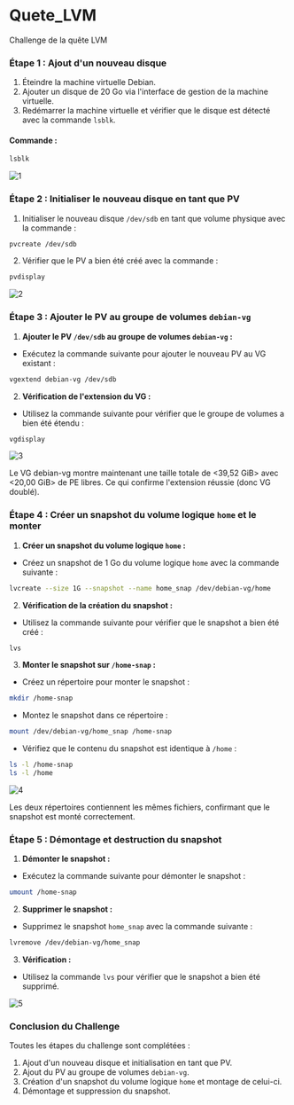 # Quete_LVM
Challenge de la quête LVM
### Étape 1 : Ajout d'un nouveau disque

1. Éteindre la machine virtuelle Debian.
2. Ajouter un disque de 20 Go via l'interface de gestion de la machine virtuelle.
3. Redémarrer la machine virtuelle et vérifier que le disque est détecté avec la commande `lsblk`.

#### Commande :
```bash
lsblk
```
![1](https://github.com/user-attachments/assets/571e1907-3ab6-4f24-814e-10c07e2ba601)



### Étape 2 : Initialiser le nouveau disque en tant que PV

1. Initialiser le nouveau disque `/dev/sdb` en tant que volume physique avec la commande :
   
```bash
pvcreate /dev/sdb
```

2. Vérifier que le PV a bien été créé avec la commande :

```bash
pvdisplay
```

![2](https://github.com/user-attachments/assets/62665736-eb19-49f3-91e7-aa662cf50aef)

 
### Étape 3 : Ajouter le PV au groupe de volumes `debian-vg`

1. **Ajouter le PV `/dev/sdb` au groupe de volumes `debian-vg` :**

- Exécutez la commande suivante pour ajouter le nouveau PV au VG existant :

```bash
vgextend debian-vg /dev/sdb
```

2. **Vérification de l'extension du VG :**
- Utilisez la commande suivante pour vérifier que le groupe de volumes a bien été étendu :

```bash
vgdisplay
```

![3](https://github.com/user-attachments/assets/e112ab91-6700-4b14-872f-94d321476874)


Le VG debian-vg montre maintenant une taille totale de <39,52 GiB> avec <20,00 GiB> de PE libres.
Ce qui confirme l'extension réussie (donc VG doublé).

### Étape 4 : Créer un snapshot du volume logique `home` et le monter

1. **Créer un snapshot du volume logique `home` :**

- Créez un snapshot de 1 Go du volume logique `home` avec la commande suivante :

```bash
lvcreate --size 1G --snapshot --name home_snap /dev/debian-vg/home
```

2. **Vérification de la création du snapshot :**
 
- Utilisez la commande suivante pour vérifier que le snapshot a bien été créé :
   
```bash
lvs
```

3. **Monter le snapshot sur `/home-snap` :**

- Créez un répertoire pour monter le snapshot :
   
```bash
mkdir /home-snap
```
- Montez le snapshot dans ce répertoire :
   
```bash
mount /dev/debian-vg/home_snap /home-snap
```
- Vérifiez que le contenu du snapshot est identique à `/home` :
   
```bash
ls -l /home-snap
ls -l /home
```

![4](https://github.com/user-attachments/assets/8c6e2c6f-294e-4fb7-91a5-db842935e3dc)

Les deux répertoires contiennent les mêmes fichiers, confirmant que le snapshot est monté correctement.

### Étape 5 : Démontage et destruction du snapshot

1. **Démonter le snapshot :**
- Exécutez la commande suivante pour démonter le snapshot :
```bash
umount /home-snap
```

2. **Supprimer le snapshot :**
- Supprimez le snapshot `home_snap` avec la commande suivante :
```bash
lvremove /dev/debian-vg/home_snap
```

3. **Vérification :**
- Utilisez la commande `lvs` pour vérifier que le snapshot a bien été supprimé.

![5](https://github.com/user-attachments/assets/69bd8d68-456c-4c70-85a1-bd714064f1e4)


### Conclusion du Challenge

Toutes les étapes du challenge sont complétées :
1. Ajout d'un nouveau disque et initialisation en tant que PV.
2. Ajout du PV au groupe de volumes `debian-vg`.
3. Création d'un snapshot du volume logique `home` et montage de celui-ci.
4. Démontage et suppression du snapshot.
